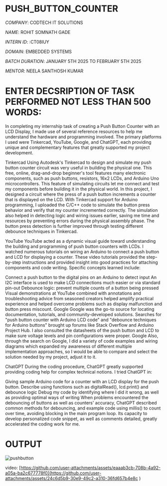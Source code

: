 # PUSH_BUTTON_COUNTER

*COMPANY*: CODTECH IT SOLUTIONS

*NAME*: ROHIT SOMNATH GADE

*INTERN ID*: :CT08IUY

*DOMAIN*: EMBEDDED SYSTEMS

*BATCH DURATION*: JANUARY 5TH 2025 TO FEBRUARY 5TH 2025

*MENTOR*: NEELA SANTHOSH KUMAR

# ENTER DECSRIPTION OF TASK PERFORMED NOT LESS THAN 500 WORDS:
  In completing my internship task of creating a Push Button Counter with an LCD Display, I made use of several reference resources to help me understand the hardware and programming involved. The primary platforms I used were Tinkercad, YouTube, Google, and ChatGPT, each providing unique and complementary features that greatly supported my project development.

Tinkercad
Using Autodesk's Tinkercad to design and simulate my push button counter circuit was very useful in building the physical one. This free, online, drag-and-drop beginner's tool features many electronic components, such as push buttons, resistors, 16x2 LCDs, and Arduino Uno microcontrollers. This feature of simulating circuits let me connect and test my components before building it in the physical world.
In this project, I designed a circuit where the press of a push button increments a counter that is displayed on the LCD. With Tinkercad support for Arduino programming, I uploaded the C/C++ code to simulate the button press behavior and verify that my counter incremented correctly. The simulation also helped in detecting logic and wiring issues earlier, saving me time and resources by preventing errors during the physical assembly phase. The button press detection is further improved through testing different debounce techniques in Tinkercad.

YouTube
YouTube acted as a dynamic visual guide toward understanding the building and programming of push button counters with LCDs. I watched numerous tutorials on wiring an Arduino to connect a push button and LCD for displaying a counter. These video tutorials provided the step-by-step instructions and provided insight into good practices for attaching components and code writing.
Specific concepts learned include:

Connect a push button to the digital pins on an Arduino to detect input
An I2C interface is used to make LCD connections much easier or via standard pin-out
Debounce logic: prevent multiple counts of a button being pressed
Visual demonstrations at YouTube combined with annotations and troubleshooting advice from seasoned creators helped amplify practical experience and helped overcome problems such as display malfunction and button press miscount.
Google
Google was the go-to source for locating documentation, tutorials, and community-developed solutions. Searches for "push button counter with Arduino LCD code" and "debounce techniques for Arduino buttons" brought up forums like Stack Overflow and Arduino Project Hub. I also consulted the datasheets of the push button and LCD to make sure voltage levels and pin configurations were proper.
Google Also, through the search on Google, I did a variety of code examples and wiring diagrams which expanded my awareness of different multiple implementation approaches, so I would be able to compare and select the solution needed by my project, adjust it to it.

ChatGPT
During the coding procedure, ChatGPT greatly supported providing coding help for complex technical notions. I tried ChatGPT in:

Giving sample Arduino code for a counter with an LCD display for the push button.
Describe using functions such as digitalRead(), lcd.print() and debounce logic
Debug my code by identifying where I did it wrong, as well as providing optimal ways of writing
When problems encountered the debouncing of buttons as well as counters' accuracy, ChatGPT described common methods for debouncing, and example code using millis() to count over time, avoiding blocking in the main program loop. Its capacity to develop personalized code snippet, as well as comments detailed, greatly accelerated the coding work for me.
# OUTPUT 

![pushbutton](https://github.com/user-attachments/assets/97cf8328-e48a-4184-bb11-50d833c80748)

video: [https://github.com/user-attachments/assets/eaaab3cb-708b-4a92-a05a-ba2c677778f0](https://github.com/user-attachments/assets/24c6d5b9-30e9-49c2-a310-36fd657b4e8c
)
